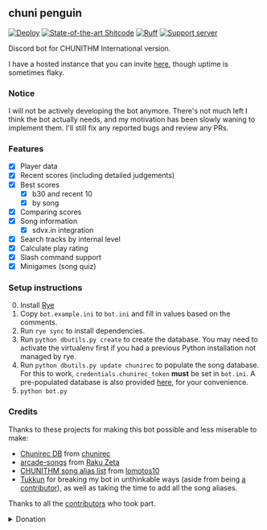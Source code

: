 ## chuni penguin

[![Deploy](https://github.com/beer-psi/chuni-penguin/actions/workflows/deploy.yaml/badge.svg)](https://github.com/beer-psi/chuni-penguin/actions/workflows/deploy.yaml)
[![State-of-the-art Shitcode](https://img.shields.io/static/v1?label=State-of-the-art&message=Shitcode&color=7B5804)](https://github.com/trekhleb/state-of-the-art-shitcode)
[![Ruff](https://img.shields.io/endpoint?url=https://raw.githubusercontent.com/astral-sh/ruff/main/assets/badge/v2.json)](https://github.com/astral-sh/ruff)
[![Support server](https://dcbadge.limes.pink/api/server/https://discord.gg/DyYrrzQQ9W)](https://discord.gg/DyYrrzQQ9W)

Discord bot for CHUNITHM International version.

I have a hosted instance that you can invite
[here](https://discord.com/oauth2/authorize?client_id=1091948342101155950&scope=bot+applications.commands&permissions=274877983744),
though uptime is sometimes flaky.

### Notice

I will not be actively developing the bot anymore. There's not much left I think
the bot actually needs, and my motivation has been slowly waning to implement
them. I'll still fix any reported bugs and review any PRs.

### Features

- [x] Player data
- [x] Recent scores (including detailed judgements)
- [x] Best scores
  - [x] b30 and recent 10
  - [x] by song
- [x] Comparing scores
- [x] Song information
  - [x] sdvx.in integration
- [x] Search tracks by internal level
- [x] Calculate play rating
- [x] Slash command support
- [x] Minigames (song quiz)

### Setup instructions

0. Install [Rye](https://rye.astral.sh/guide/installation/)
1. Copy `bot.example.ini` to `bot.ini` and fill in values based on the comments.
2. Run `rye sync` to install dependencies.
3. Run `python dbutils.py create` to create the database. You may need to
   activate the virtualenv first if you had a previous Python installation not
   managed by rye.
4. Run `python dbutils.py update chunirec` to populate the song database. For
   this to work, `credentials.chunirec_token` **must** be set in `bot.ini`. A
   pre-populated database is also provided
   [here](https://nightly.link/beer-psi/chuni-penguin/workflows/test_creating_db.yaml/trunk/database.zip),
   for your convenience.
5. `python bot.py`

### Credits

Thanks to these projects for making this bot possible and less miserable to
make:

- [Chunirec DB](https://db.chunirec.net) from
  [chunirec](https://twitter.com/chunirec)
- [arcade-songs](https://arcade-songs.zetaraku.dev) from
  [Raku Zeta](https://github.com/zetaraku)
- [CHUNITHM song alias list](https://github.com/lomotos10/GCM-bot/blob/main/data/aliases/en/chuni.tsv)
  from [lomotos10](https://github.com/lomotos10)
- [Tukkun](https://github.com/tukkun1995) for breaking my bot in unthinkable
  ways (aside from being
  [a contributor](https://github.com/beer-psi/chuni-penguin/pulls?q=is%3Apr+author%3Atukkun1995+)),
  as well as taking the time to add all the song aliases.

Thanks to all the
[contributors](https://github.com/beer-psi/chuni-penguin/graphs/contributors)
who took part.

<details>
    <summary>Donation</summary>

chuni-penguin is entirely free (as in both free beer and free speech), but you
can monetarily support its development by donating through
[Ko-fi](https://ko-fi.com/beerpsi_) or directly if you live in Vietnam:

- Bank: Vietcombank
- Account: beerpsi

Thank you to everyone who donated:

- [Tukkun](https://github.com/tukkun1995)

</details>
